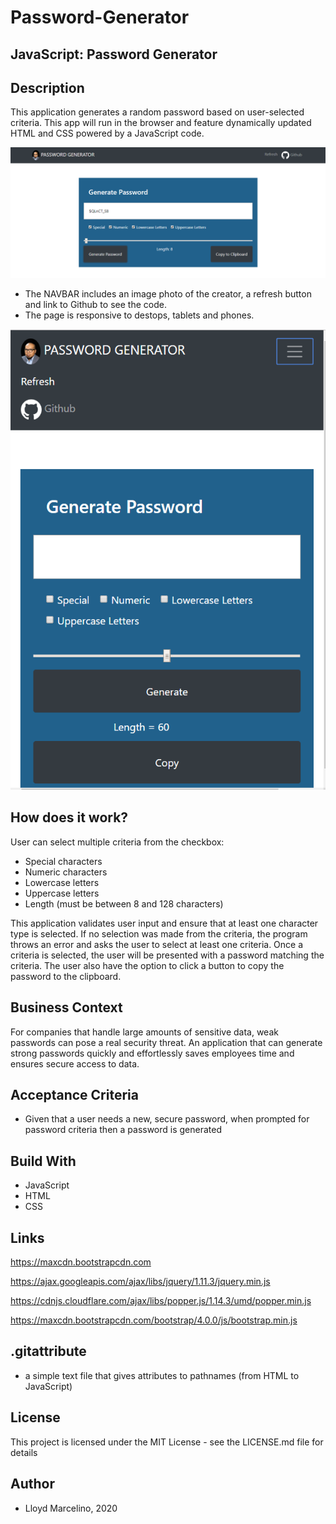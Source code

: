 # Password-Generator

## JavaScript: Password Generator

## Description
This application generates a random password based on user-selected criteria. This app will run in the browser and feature dynamically updated HTML and CSS powered by a JavaScript code.

![](sample.PNG)

 * The NAVBAR includes an image photo of the creator, a refresh button and link to Github to see the code.
 * The page is responsive to destops, tablets and phones. 

![](responsive.PNG)

## How does it work?

User can select multiple criteria from the checkbox:
 
 * Special characters 
 * Numeric characters
 * Lowercase letters
 * Uppercase letters
 * Length (must be between 8 and 128 characters)

This application validates user input and ensure that at least one character type is selected. If no selection was made 
from the criteria, the program throws an error and asks the user to select at least one criteria.
Once a criteria is selected, the user will be presented with a password matching the criteria. 
The user also have the option to click a button to copy the password to the clipboard.

## Business Context
For companies that handle large amounts of sensitive data, weak passwords can pose a real security threat. An application that can generate strong passwords quickly and effortlessly saves employees time and ensures secure access to data.

## Acceptance Criteria
 * Given that a user needs a new, secure password,
 when prompted for password criteria
 then a password is generated

## Build With
* JavaScript
* HTML
* CSS

## Links

https://maxcdn.bootstrapcdn.com

https://ajax.googleapis.com/ajax/libs/jquery/1.11.3/jquery.min.js

https://cdnjs.cloudflare.com/ajax/libs/popper.js/1.14.3/umd/popper.min.js

https://maxcdn.bootstrapcdn.com/bootstrap/4.0.0/js/bootstrap.min.js

## .gitattribute

* a simple text file that gives attributes to pathnames (from HTML to JavaScript)

## License
This project is licensed under the MIT License - see the LICENSE.md file for details

## Author
* Lloyd Marcelino, 2020

